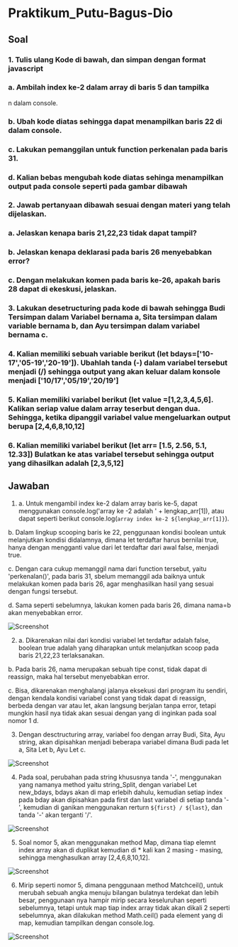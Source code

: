 # Praktikum_Putu-Bagus-Dio

## Soal

### 1. Tulis ulang Kode di bawah, dan simpan dengan format javascript
### a. Ambilah index ke-2 dalam array di baris 5 dan tampilka
n dalam console.
### b. Ubah kode diatas sehingga dapat menampilkan baris 22 di dalam console.
### c. Lakukan pemanggilan untuk function perkenalan pada baris 31.
### d. Kalian bebas mengubah kode diatas sehinga menampilkan output pada console seperti pada gambar dibawah


### 2. Jawab pertanyaan dibawah sesuai dengan materi yang telah dijelaskan.
### a. Jelaskan kenapa baris 21,22,23 tidak dapat tampil?
### b. Jelaskan kenapa deklarasi pada baris 26 menyebabkan error?
### c. Dengan melakukan komen pada baris ke-26, apakah baris 28 dapat di ekeskusi, jelaskan.

### 3. Lakukan desetructuring pada kode di bawah sehingga Budi Tersimpan dalam Variabel bernama a, Sita tersimpan dalam variable bernama b, dan Ayu tersimpan dalam variabel bernama c.

### 4. Kalian memiliki sebuah variable berikut (let bdays=['10-17','05-19','20-19']). Ubahlah tanda (-) dalam variabel tersebut menjadi (/) sehingga output yang akan keluar dalam konsole menjadi ['10/17','05/19','20/19']

### 5. Kalian memiliki variabel berikut (let value =[1,2,3,4,5,6]. Kalikan seriap value dalam array teserbut dengan dua. Sehingga, ketika dipanggil variabel value mengeluarkan output berupa [2,4,6,8,10,12]

### 6. Kalian memiliki variabel berikut (let arr= [1.5, 2.56, 5.1, 12.33]) Bulatkan ke atas variabel tersebut sehingga output yang dihasilkan adalah [2,3,5,12]

## Jawaban 

1. a. Untuk mengambil index ke-2 dalam array baris ke-5, dapat menggunakan console.log('array ke -2 adalah ' + lengkap_arr[1]), atau dapat seperti berikut console.log(`array index ke-2 ${lengkap_arr[1]}`).

b. Dalam lingkup scooping baris ke 22, penggunaan kondisi boolean untuk melanjutkan kondisi didalamnya, dimana let terdaftar harus bernilai true, hanya dengan mengganti value dari let terdaftar dari awal false, menjadi true.

c. Dengan cara cukup memanggil nama dari function tersebut, yaitu 'perkenalan()', pada baris 31, sbelum memanggil ada baiknya untuk melakukan komen pada baris 26, agar menghasilkan hasil yang sesuai dengan fungsi tersebut.

d. Sama seperti sebelumnya, lakukan komen pada baris 26, dimana nama=b akan menyebabkan error.

![Screenshot](./screenshot/1_Screenshot.png)

2. a. Dikarenakan nilai dari kondisi variabel let terdaftar adalah false, boolean true adalah yang diharapkan untuk melanjutkan scoop pada baris 21,22,23 terlaksanakan.

b. Pada baris 26, nama merupakan sebuah tipe const, tidak dapat di reassign, maka hal tersebut menyebabkan error.

c. Bisa, dikarenakan menghalangi jalanya eksekusi dari program itu sendiri, dengan kendala kondisi variabel const yang tidak dapat di reassign, berbeda dengan var atau let, akan langsung berjalan tanpa error, tetapi mungkin hasil nya tidak akan sesuai dengan yang di inginkan pada soal nomor 1 d.

3. Dengan desctructuring array, variabel foo dengan array Budi, Sita, Ayu string, akan dipisahkan menjadi beberapa variabel dimana Budi pada let a, Sita Let b,  Ayu Let c.

![Screenshot](./screenshot/3_Screenshot.png)

4. Pada soal, perubahan pada string khususnya tanda '-', menggunakan yang namanya method yaitu string_Split, dengan variabel Let new_bdays, bdays akan di map erlebih dahulu, kemudian setiap index pada bday akan dipisahkan pada first dan last variabel di setiap tanda '-', kemudian di ganikan menggunakan rerturn `${first} / ${last}`, dan tanda '-' akan terganti '/'.

![Screenshot](./screenshot/4_Screenshot.png)

5. Soal nomor 5, akan menggunakan method Map, dimana tiap elemnt index array akan di duplikat kemudian di * kali kan 2 masing - masing, sehingga menghasulkan array [2,4,6,8,10,12].

![Screenshot](./screenshot/5_Screenshot.png)

6. Mirip seperti nomor 5, dimana penggunaan method Matchceil(), untuk merubah sebuah angka menuju bilangan bulatnya terdekat dan lebih besar, penggunaan nya hampir mirip secara keseluruhan seperti sebelumnya, tetapi untuk map tiap index array tidak akan dikali 2 seperti sebelumnya, akan dilakukan method Math.ceil() pada element yang di map, kemudian tampilkan dengan console.log.

![Screenshot](./screenshot/6_Screenshot.png)

